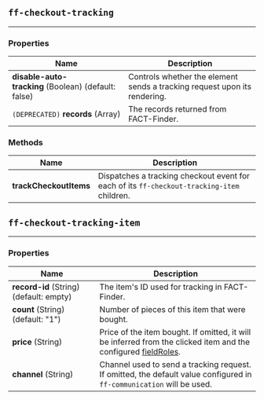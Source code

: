 ## `ff-checkout-tracking`
___
### Properties
| Name | Description |
| ---- | ----------- |
| **disable-auto-tracking**&nbsp;(Boolean) (default: false) | Controls whether the element sends a tracking request upon its rendering. |
| `(DEPRECATED)` **records**&nbsp;(Array) | The records returned from FACT-Finder. |

### Methods
| Name | Description |
| ---- | ----------- |
| **trackCheckoutItems** | Dispatches a tracking checkout event for each of its `ff-checkout-tracking-item` children. |


## `ff-checkout-tracking-item`
___
### Properties
| Name | Description |
| ---- | ----------- |
| **record-id**&nbsp;(String) (default: empty) | The item's ID used for tracking in FACT-Finder. |
| **count**&nbsp;(String) (default: "1") | Number of pieces of this item that were bought. |
| **price**&nbsp;(String) | Price of the item bought. If omitted, it will be inferred from the clicked item and the configured [fieldRoles](/documentation/4.x/field-roles). |
| **channel**&nbsp;(String) | Channel used to send a tracking request. If omitted, the default value configured in `ff-communication` will be used.
